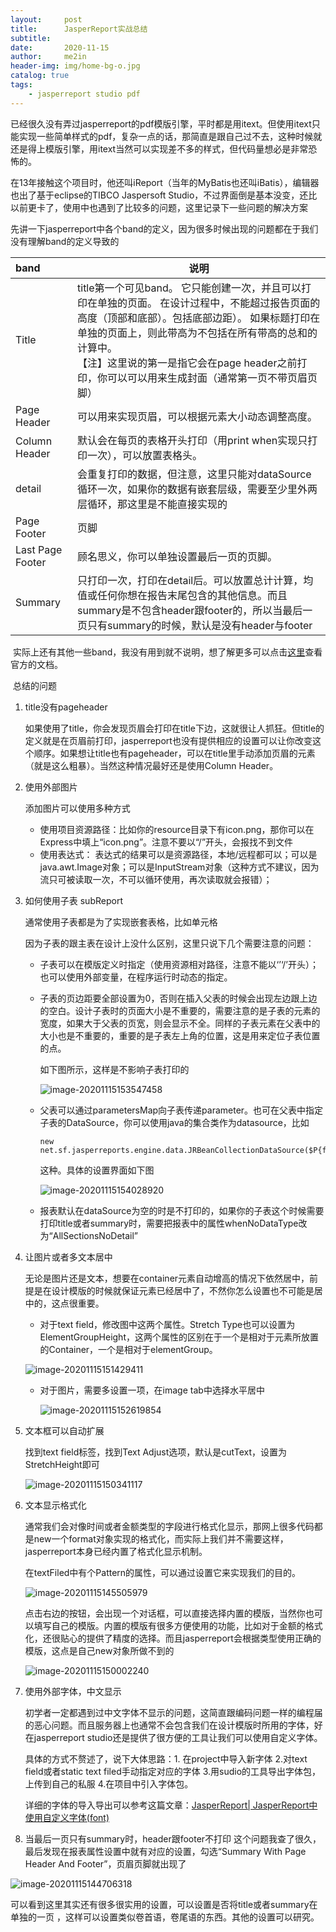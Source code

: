 ```yaml
---
layout:     post
title:      JasperReport实战总结
subtitle:   
date:       2020-11-15
author:     me2in
header-img: img/home-bg-o.jpg
catalog: true
tags:
    - jasperreport studio pdf
---
```


​	已经很久没有弄过jasperreport的pdf模版引擎，平时都是用itext。但使用itext只能实现一些简单样式的pdf，复杂一点的话，那简直是跟自己过不去，这种时候就还是得上模版引擎，用itext当然可以实现差不多的样式，但代码量想必是非常恐怖的。

​	在13年接触这个项目时，他还叫iReport（当年的MyBatis也还叫iBatis），编辑器也出了基于eclipse的TIBCO Jaspersoft Studio，不过界面倒是基本没变，还比以前更卡了，使用中也遇到了比较多的问题，这里记录下一些问题的解决方案

​	先讲一下jasperreport中各个band的定义，因为很多时候出现的问题都在于我们没有理解band的定义导致的

| band             | 说明                                                         |
| :--------------- | ------------------------------------------------------------ |
| Title            | title第一个可见band。 它只能创建一次，并且可以打印在单独的页面。 在设计过程中，不能超过报告页面的高度（顶部和底部）。包括底部边距）。 如果标题打印在单独的页面上，则此带高为不包括在所有带高的总和的计算中。<br/> 【注】这里说的第一是指它会在page header之前打印，你可以可以用来生成封面（通常第一页不带页眉页脚） |
| Page Header      | 可以用来实现页眉，可以根据元素大小动态调整高度。             |
| Column Header    | 默认会在每页的表格开头打印（用print when实现只打印一次），可以放置表格头。 |
| detail           | 会重复打印的数据，但注意，这里只能对dataSource循环一次，如果你的数据有嵌套层级，需要至少里外两层循环，那这里是不能直接实现的 |
| Page Footer      | 页脚                                                         |
| Last Page Footer | 顾名思义，你可以单独设置最后一页的页脚。                     |
| Summary          | 只打印一次，打印在detail后。可以放置总计计算，均值或任何你想在报告末尾包含的其他信息。而且summary是不包含header跟footer的，所以当最后一页只有summary的时候，默认是没有header与footer |

​	实际上还有其他一些band，我没有用到就不说明，想了解更多可以点击[这里](https://community.jaspersoft.com/wiki/report-structure-jaspersoft-studio)查看官方的文档。

​	总结的问题


1. title没有pageheader

   如果使用了title，你会发现页眉会打印在title下边，这就很让人抓狂。但title的定义就是在页眉前打印，jasperreport也没有提供相应的设置可以让你改变这个顺序。如果想让title也有pageheader，可以在title里手动添加页眉的元素（就是这么粗暴）。当然这种情况最好还是使用Column Header。

2. 使用外部图片

   添加图片可以使用多种方式

   - 使用项目资源路径：比如你的resource目录下有icon.png，那你可以在Express中填上“icon.png”。注意不要以“/”开头，会报找不到文件
   - 使用表达式： 表达式的结果可以是资源路径，本地/远程都可以；可以是java.awt.Image对象；可以是InputStream对象（这种方式不建议，因为流只可被读取一次，不可以循环使用，再次读取就会报错）；

3. 如何使用子表 subReport

   通常使用子表都是为了实现嵌套表格，比如单元格

   因为子表的跟主表在设计上没什么区别，这里只说下几个需要注意的问题：

   - 子表可以在模版定义时指定（使用资源相对路径，注意不能以‘’‘/’开头）；也可以使用外部变量，在程序运行时动态的指定。

   - 子表的页边距要全部设置为0，否则在插入父表的时候会出现左边跟上边的空白。设计子表时的页面大小是不重要的，需要注意的是子表的元素的宽度，如果大于父表的页宽，则会显示不全。同样的子表元素在父表中的大小也是不重要的，重要的是子表左上角的位置，这是用来定位子表位置的点。

     如下图所示，这样是不影响子表打印的

     ![image-20201115153547458](/img/image-20201115153547458.png)

   - 父表可以通过parametersMap向子表传递parameter。也可在父表中指定子表的DataSource，你可以使用java的集合类作为datasource，比如

     ```
     new net.sf.jasperreports.engine.data.JRBeanCollectionDataSource($P{fees})
     ```

     这种。具体的设置界面如下图

     ![image-20201115154028920](/img/image-20201115154028920.png)
     
   - 报表默认在dataSource为空的时是不打印的，如果你的子表这个时候需要打印title或者summary时，需要把报表中的属性whenNoDataType改为“AllSectionsNoDetail”

4. 让图片或者多文本居中

   无论是图片还是文本，想要在container元素自动增高的情况下依然居中，前提是在设计模版的时候就保证元素已经居中了，不然你怎么设置也不可能是居中的，这点很重要。

   - 对于text field，修改图中这两个属性。Stretch Type也可以设置为ElementGroupHeight，这两个属性的区别在于一个是相对于元素所放置的Container，一个是相对于elementGroup。

   ![image-20201115151429411](/img/image-20201115151429411.png)

   - 对于图片，需要多设置一项，在image tab中选择水平居中

     ![image-20201115152619854](/img/image-20201115152619854.png)

5. 文本框可以自动扩展

   找到text field标签，找到Text Adjust选项，默认是cutText，设置为StretchHeight即可

   ![image-20201115150341117](/img/image-20201115150341117.png)

6. 文本显示格式化

   通常我们会对像时间或者金额类型的字段进行格式化显示，那网上很多代码都是new一个format对象实现的格式化，而实际上我们并不需要这样，jasperreport本身已经内置了格式化显示机制。

   在textFiled中有个Pattern的属性，可以通过设置它来实现我们的目的。

   

   ![image-20201115145505979](/img/image-20201115145505979.png)

   点击右边的按钮，会出现一个对话框，可以直接选择内置的模版，当然你也可以填写自己的模版。内置的模版有很多方便使用的功能，比如对于金额的格式化，还很贴心的提供了精度的选择。而且jasperreport会根据类型使用正确的模版，这点是自己new对象所做不到的

   ![image-20201115150002240](/img/image-20201115150002240.png)

8. 使用外部字体，中文显示

   初学者一定都遇到过中文字体不显示的问题，这简直跟编码问题一样的编程届的恶心问题。而且服务器上也通常不会包含我们在设计模版时所用的字体，好在jasperreport studio还是提供了很方便的工具让我们可以使用自定义字体。
   
   具体的方式不赘述了，说下大体思路：1. 在project中导入新字体 2.对text field或者static text filed手动指定对应的字体   3.用sudio的工具导出字体包，上传到自己的私服  4.在项目中引入字体包。
   
   详细的字体的导入导出可以参考这篇文章：[JasperReport| JasperReport中使用自定义字体(font)](https://blog.csdn.net/u011479200/article/details/78607812)
   
8. 当最后一页只有summary时，header跟footer不打印
    这个问题我查了很久，最后发现在报表属性设置中就有对应的设置，勾选“Summary With Page Header And Footer”，页眉页脚就出现了

  ![image-20201115144706318](/img/image-20201115144706318.png)

  可以看到这里其实还有很多很实用的设置，可以设置是否将title或者summary在单独的一页 ，这样可以设置类似卷首语，卷尾语的东西。其他的设置可以研究。
